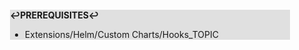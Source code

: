 <div style="margin:2em; background-color: #e0e0e0;">

<strong>↩PREREQUISITES↩</strong>

 * Extensions/Helm/Custom Charts/Hooks_TOPIC

</div>

